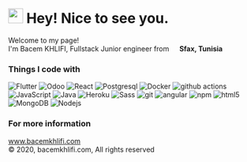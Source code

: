 
<h1><img src="https://emojis.slackmojis.com/emojis/images/1531849430/4246/blob-sunglasses.gif?1531849430" width="30"/> Hey! Nice to see you.</h1>



<p>Welcome to my page! </br> I'm Bacem KHLIFI, Fullstack Junior engineer from <img src="https://user-images.githubusercontent.com/67926188/170830459-96c3bab5-3d8a-4085-a7ce-1f273d2e4ccc.png" width="13"/> <b>Sfax, Tunisia</b>
<h3>Things I code with</h3>
<p>
  <img alt="Flutter" src="https://img.shields.io/badge/-flutter-45b8d8?style=flat-square&logo=flutter&logoColor=white" />
  <img alt="Odoo" src="https://img.shields.io/badge/-Odoo-45b8d8?style=flat-square&logo=odoo&logoColor=white" />
  <img alt="React" src="https://img.shields.io/badge/-React-45b8d8?style=flat-square&logo=react&logoColor=white" />
  <img alt="Postgresql" src="https://img.shields.io/badge/-Postgresql-45b8d8?style=flat-square&logo=postgresql&logoColor=white" />		
  <img alt="Docker" src="https://img.shields.io/badge/-Docker-46a2f1?style=flat-square&logo=docker&logoColor=white" />
  <img alt="github actions" src="https://img.shields.io/badge/-Github_Actions-2088FF?style=flat-square&logo=github-actions&logoColor=white" />
  <img alt="JavaScript" src="https://img.shields.io/badge/-JavaScript-007ACC?style=flat-square&logo=javascript&logoColor=white" />
  <img alt="Java" src="https://img.shields.io/badge/-Java-007ACC?style=flat-square&logo=java&logoColor=white" />
  <img alt="Heroku" src="https://img.shields.io/badge/-Heroku-430098?style=flat-square&logo=heroku&logoColor=white" />
  <img alt="Sass" src="https://img.shields.io/badge/-Sass-CC6699?style=flat-square&logo=sass&logoColor=white" />
  <img alt="git" src="https://img.shields.io/badge/-Git-F05032?style=flat-square&logo=git&logoColor=white" />
  <img alt="angular" src="https://img.shields.io/badge/-Angular-DD0031?style=flat-square&logo=angular&logoColor=white" />
  <img alt="npm" src="https://img.shields.io/badge/-NPM-CB3837?style=flat-square&logo=npm&logoColor=white" />
  <img alt="html5" src="https://img.shields.io/badge/-HTML5-E34F26?style=flat-square&logo=html5&logoColor=white" />
  <img alt="MongoDB" src="https://img.shields.io/badge/-MongoDB-13aa52?style=flat-square&logo=mongodb&logoColor=white" />
  <img alt="Nodejs" src="https://img.shields.io/badge/-Nodejs-43853d?style=flat-square&logo=Node.js&logoColor=white" />
</p>
<h3>For more information</h3>
<a href="https://bacemkhlifi.netlify.app/"> www.bacemkhlifi.com </a>
</br>
© 2020, bacemkhlifi.com, All rights reserved





